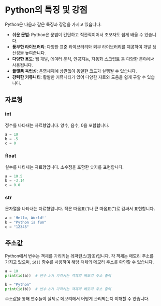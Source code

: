 # Python의 특징 및 강점

Python은 다음과 같은 특징과 강점을 가지고 있습니다:

- **쉬운 문법**: Python은 문법이 간단하고 직관적이어서 초보자도 쉽게 배울 수 있습니다.
- **풍부한 라이브러리**: 다양한 표준 라이브러리와 외부 라이브러리를 제공하여 개발 생산성을 높여줍니다.
- **다양한 용도**: 웹 개발, 데이터 분석, 인공지능, 자동화 스크립트 등 다양한 분야에서 사용됩니다.
- **플랫폼 독립성**: 운영체제에 상관없이 동일한 코드가 실행될 수 있습니다.
- **강력한 커뮤니티**: 활발한 커뮤니티가 있어 다양한 자료와 도움을 쉽게 구할 수 있습니다.

## 자료형

### int
정수를 나타내는 자료형입니다. 양수, 음수, 0을 포함합니다.
```python
a = 10
b = -5
c = 0
```

### float
실수를 나타내는 자료형입니다. 소수점을 포함한 숫자를 표현합니다.
```python
a = 10.5
b = -3.14
c = 0.0
```

### str
문자열을 나타내는 자료형입니다. 작은 따옴표(')나 큰 따옴표(")로 감싸서 표현합니다.
```python
a = 'Hello, World!'
b = "Python is fun"
c = "12345"
```

## 주소값

Python에서 변수는 객체를 가리키는 레퍼런스(참조)입니다. 각 객체는 메모리 주소를 가지고 있으며, `id()` 함수를 사용하여 해당 객체의 메모리 주소를 확인할 수 있습니다.
```python
a = 10
print(id(a))  # 변수 a가 가리키는 객체의 메모리 주소 출력

b = "Python"
print(id(b))  # 변수 b가 가리키는 객체의 메모리 주소 출력
```
주소값을 통해 변수들이 실제로 메모리에서 어떻게 관리되는지 이해할 수 있습니다.

